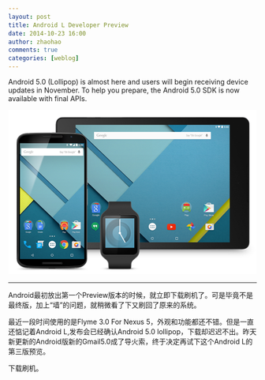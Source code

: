 ```yaml
---
layout: post
title: Android L Developer Preview
date: 2014-10-23 16:00
author: zhaohao
comments: true
categories: [weblog]
---
```

Android 5.0 (Lollipop) is almost here and users will begin receiving device updates in November.
To help you prepare, the Android 5.0 SDK is now available with final APIs.

<a href="/Resource/Android-l.png"><img class="alignnone size-full wp-image-793" src="/Resource/Android-l.png" alt="Android-l" width="510" height="333" /></a>

<hr />

Android最初放出第一个Preview版本的时候，就立即下载刷机了。可是毕竟不是最终版，加上“墙”的问题，就稍微看了下又刷回了原来的系统。

最近一段时间使用的是Flyme 3.0 For Nexus 5，外观和功能都还不错。但是一直还惦记着Android L,发布会已经确认Android 5.0 lollipop，下载却迟迟不出。昨天新更新的Android版新的Gmail5.0成了导火索，终于决定再试下这个Android L的第三版预览。

下载刷机。
